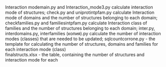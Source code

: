  Interaction modemain.py and Interaction_mode3.py calculate interaction mode of structures;
 check.py and uniprotintpfam.py calculate Interaction mode of domains and the number of structures belonging to each domain;
 checkfamilies.py and familiesintpfam.py calculate Interaction class of families and the number of structures belonging to each  domain;
inter.py, interdomains.py, interfamilies (копия).py calculate the number of interaction modes (classes) that are needed to be updated;
sqlcountcorrone.py - the template for calculating the number of structures, domains and families for each interaction mode (class) <br>
finalstructs.xlsx - the table, containing the number of structures and interaction mode for each 
